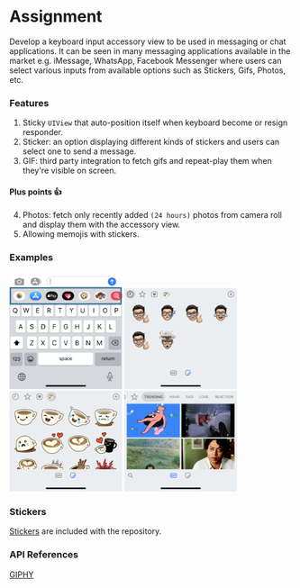 # Assignment

Develop a keyboard input accessory view to be used in messaging or chat applications. It can be seen in many messaging applications available in the market e.g. iMessage, WhatsApp, Facebook Messenger where users can select various inputs from available options such as Stickers, Gifs, Photos, etc.


### Features

1. Sticky `UIView` that auto-position itself when keyboard become or resign responder.
2. Sticker: an option displaying different kinds of stickers and users can select one to send a message.
3. GIF: third party integration to fetch gifs and repeat-play them when they're visible on screen.


#### Plus points 👍

4. Photos: fetch only recently added `(24 hours)` photos from camera roll and display them with the accessory view.
5. Allowing memojis with stickers.


### Examples

<img src="https://raw.githubusercontent.com/utkarshss/assignment/master/references/1.PNG" width="200px" > <img src="https://raw.githubusercontent.com/utkarshss/assignment/master/references/2.PNG" width="200px" > <img src="https://raw.githubusercontent.com/utkarshss/assignment/master/references/3.PNG" width="200px" > <img src="https://raw.githubusercontent.com/utkarshss/assignment/master/references/4.PNG" width="200px" >


### Stickers

[Stickers](https://github.com/utkarshss/assignment/tree/master/stickers) are included with the repository.


### API References

[GIPHY](https://developers.giphy.com/)
